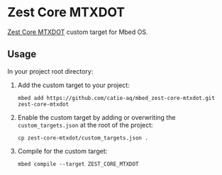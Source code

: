 # Zest Core MTXDOT
[Zest Core MTXDOT](https://member.6tron.io/) custom target for Mbed OS.

## Usage
In your project root directory:

1.  Add the custom target to your project:

    ```shell
    mbed add https://github.com/catie-aq/mbed_zest-core-mtxdot.git zest-core-mtxdot
    ```

2. Enable the custom target by adding or overwriting the `custom_targets.json` at the
   root of the project:

    ```shell
    cp zest-core-mtxdot/custom_targets.json .
    ```

3. Compile for the custom target:

   ```shell
   mbed compile --target ZEST_CORE_MTXDOT
   ```
